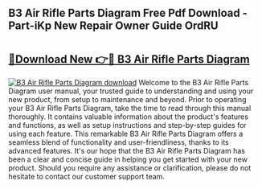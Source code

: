 ## B3 Air Rifle Parts Diagram Free Pdf Download - Part-iKp New Repair Owner Guide OrdRU

# <h2><a href="http://dfu7fki.blite.top/?on=B3+Air+Rifle+Parts+Diagram">🔗Download New 👉🔴 B3 Air Rifle Parts Diagram</a></h2>

[![B3 Air Rifle Parts Diagram download](https://i.imgur.com/lujVjoI.png)](http://dfu7fki.blite.top/?on=B3+Air+Rifle+Parts+Diagram)
Welcome to the B3 Air Rifle Parts Diagram user manual, your trusted guide to understanding and using your new product, from setup to maintenance and beyond. Prior to operating your B3 Air Rifle Parts Diagram, take the time to read through this manual thoroughly. It contains valuable information about the product's features and functions, as well as setup instructions and step-by-step guides for using each feature. This remarkable B3 Air Rifle Parts Diagram offers a seamless blend of functionality and user-friendliness, thanks to its advanced features. It's our hope that the B3 Air Rifle Parts Diagram has been a clear and concise guide in helping you get started with your new product. Should you require any assistance or clarification, please do not hesitate to contact our customer support team.
